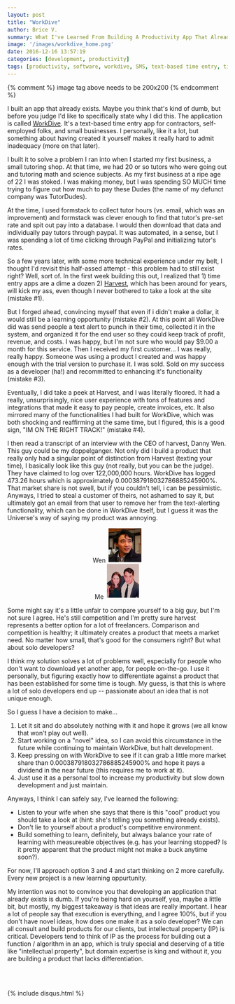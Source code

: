 ```yaml
---
layout: post
title: "WorkDive"
author: Brice V.
summary: What I've Learned From Building A Productivity App That Already Exists
image: '/images/workdive_home.png'
date: 2016-12-16 13:57:19
categories: [development, productivity]
tags: [productivity, software, workdive, SMS, text-based time entry, time entry]
---
```

{% comment %}
	image tag above needs to be 200x200
{% endcomment %}

I built an app that already exists. Maybe you think that's kind of dumb, but before you judge I'd like to specifically state why I did this. The application is called [WorkDive](https://workdive.com). It's a text-based time entry app for contractors, self-employed folks, and small businesses. I personally, like it a lot, but something about having created it yourself makes it really hard to admit inadequacy (more on that later).

I built it to solve a problem I ran into when I started my first business, a small tutoring shop. At that time, we had 20 or so tutors who were going out and tutoring math and science subjects. As my first business at a ripe age of 22 I was stoked. I was making money, but I was spending SO MUCH time trying to figure out how much to pay these Dudes (the name of my defunct company was TutorDudes).

At the time, I used formstack to collect tutor hours (vs. email, which was an improvement) and formstack was clever enough to find that tutor's pre-set rate and spit out pay into a database. I would then download that data and individually pay tutors through paypal. It was automated, in a sense, but I was spending a lot of time clicking through PayPal and initializing tutor's rates. 

So a few years later, with some more technical experience under my belt, I thought I'd revisit this half-assed attempt - this problem had to still exist right? Well, sort of. In the first week building this out, I realized that 1) time entry apps are a dime a dozen 2) [Harvest](https://getharvest.com), which has been around for years, will kick my ass, even though I never bothered to take a look at the site (mistake #1).

But I forged ahead, convincing myself that even if i didn't make a dollar, it would still be a learning opportunity (mistake #2). At this point all WorkDive did was send people a text alert to punch in their time, collected it in the system, and organized it for the end user so they could keep track of profit, revenue, and costs. I was happy, but I'm not sure who would pay $9.00 a month for this service. Then I received my first customer... I was really, really happy. Someone was using a product I created and was happy enough with the trial version to purchase it. I was sold. Sold on my success as a developer (ha!) and recommitted to enhancing it's functionality (mistake #3). 

Eventually, I did take a peek at Harvest, and I was literally floored. It had a really, unsurprisingly, nice user experience with tons of features and integrations that made it easy to pay people, create invoices, etc. It also mirrored many of the functionalities I had built for WorkDive, which was both shocking and reaffirming at the same time, but I figured, this is a good sign, "IM ON THE RIGHT TRACK!" (mistake #4). 

I then read a transcript of an interview with the CEO of harvest, Danny Wen. This guy could be my doppelganger. Not only did I build a product that really only had a singular point of distinction from Harvest (texting your time), I basically look like this guy (not really, but you can be the judge). They have claimed to log over 122,000,000 hours. WorkDive has logged 473.26 hours which is approximately 0.000387918032786885245900%. That market share is not swell, but if you couldn't tell, i can be pessimistic. Anyways, I tried to steal a customer of theirs, not ashamed to say it, but ultimately got an email from that user to remove her from the text-alerting functionality, which can be done in WorkDive itself, but I guess it was the Universe's way of saying my product was annoying.

<center>
	<div class="row">
		<div class="col-xs-12">
			<div class="col-xs-6">
				Wen
				<img class="img-responsive img-circle" src = "/../images/wen.png" height="80" width="80" />
			</div>
		<div class="col-xs-6">
			Me
			<img class="img-responsive img-circle" src = "/../images/bpv.png" height="80" width="80"/>
		</div>
		</div>
	</div>
</center>

Some might say it's a little unfair to compare yourself to a big guy, but I'm not sure I agree. He's still competition and I'm pretty sure harvest represents a better option for a lot of freelancers. Comparison and competition is healthy; it ultimately creates a product that meets a market need. No matter how small, that's good for the consumers right? But what about solo developers?

I think my solution solves a lot of problems well, especially for people who don't want to download yet another app, for people on-the-go. I use it personally, but figuring exactly how to differentiate against a product that has been established for some time is tough. My guess, is that this is where a lot of solo developers end up -- passionate about an idea that is not unique enough. 

So I guess I have a decision to make...
1. Let it sit and do absolutely nothing with it and hope it grows (we all know that won't play out well). 
2. Start working on a "novel" idea, so I can avoid this circumstance in the future while continuing to maintain WorkDive, but halt development.
3. Keep pressing on with WorkDive to see if it can grab a little more market share than 0.000387918032786885245900% and hope it pays a dividend in the near future (this requires me to work at it).
4. Just use it as a personal tool to increase my productivity but slow down development and just maintain.

Anyways, I think I can safely say, I've learned the following: 
- Listen to your wife when she says that there is this "cool" product you should take a look at (hint: she's telling you something already exists). 
- Don't lie to yourself about a product's competitive environment. 
- Build something to learn, definitely, but always balance your rate of learning with measureable objectives (e.g. has your learning stopped? Is it pretty apparent that the product might not make a buck anytime soon?).

For now, I'll approach option 3 and 4 and start thinking on 2 more carefully. Every new project is a new learning oppurtunity.

My intention was not to convince you that developing an application that already exists is dumb. If you're being hard on yourself, yea, maybe a little bit, but mostly, my biggest takeaway is that ideas are really important. I hear a lot of people say that execution is everything, and I agree 100%, but if you don't have novel ideas, how does one make it as a solo developer? We can all consult and build products for our clients, but intellectual property (IP) is critical. Developers tend to think of IP as the process for building out a function / algorithm in an app, which is truly special and deserving of a title like "intellectual property", but domain expertise is king and without it, you are building a product that lacks differentiation. 

<br />
<br />


{% include disqus.html %} 

